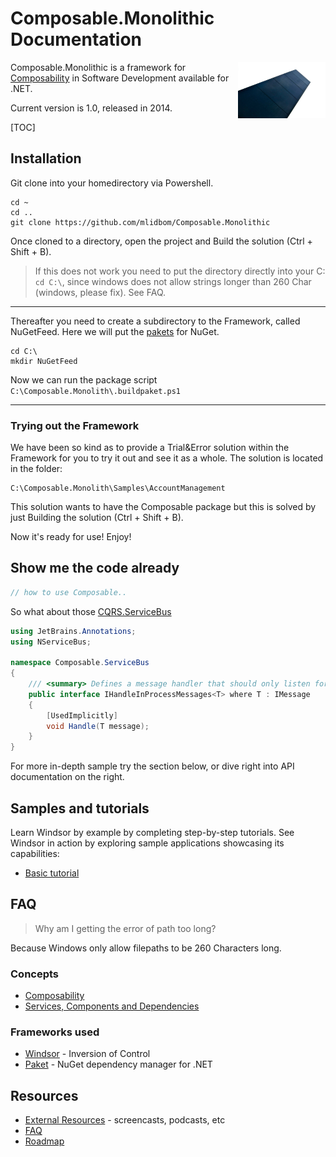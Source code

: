 # Composable.Monolithic Documentation
<img align="right" style="height:90px;width:140px" src="images/monolith.jpg">

Composable.Monolithic is a framework for [Composability](https://en.wikipedia.org/wiki/Composability) in Software Development available for .NET.

Current version is 1.0, released in 2014.

[TOC]

## Installation

Git clone into your homedirectory via Powershell.

	cd ~
    cd ..
    git clone https://github.com/mlidbom/Composable.Monolithic

Once cloned to a directory, open the project and Build the solution (Ctrl + Shift + B).

> If this does not work you need to put the directory directly into your C: `cd C:\`, since windows does not allow strings longer than 260 Char (windows, please fix). See FAQ.

___
Thereafter you need to create a subdirectory to the Framework, called NuGetFeed. Here we will put the [pakets](https://fsprojects.github.io/Paket/) for NuGet.

	cd C:\
    mkdir NuGetFeed

Now we can run the package script `C:\Composable.Monolith\.buildpaket.ps1`

___
### Trying out the Framework

We have been so kind as to provide a Trial&Error solution within the Framework for you to try it out and see it as a whole. The solution is located in the folder:

	C:\Composable.Monolith\Samples\AccountManagement

This solution wants to have the Composable package but this is solved by just Building the solution (Ctrl + Shift + B).

Now it's ready for use! Enjoy!

## Show me the code already

```csharp
// how to use Composable..
```

So what about those [CQRS.ServiceBus](servicebus.md)

```csharp
using JetBrains.Annotations;
using NServiceBus;

namespace Composable.ServiceBus
{
    /// <summary> Defines a message handler that should only listen for messages dispatched by <see cref="SynchronousBus"/>.</summary>
    public interface IHandleInProcessMessages<T> where T : IMessage
    {
        [UsedImplicitly]
        void Handle(T message);
    }
}
```

For more in-depth sample try the section below, or dive right into API documentation on the right.

## Samples and tutorials

Learn Windsor by example by completing step-by-step tutorials. See Windsor in action by exploring sample applications showcasing its capabilities:

* [Basic tutorial](basic-tutorial.md)

## FAQ

> Why am I getting the error of path too long?

Because Windows only allow filepaths to be 260 Characters long.

### Concepts

* [Composability](composability.md)
* [Services, Components and Dependencies](services-and-components.md)

### Frameworks used

* [Windsor](https://github.com/castleproject/Windsor) - Inversion of Control
* [Paket](https://fsprojects.github.io/Paket/) - NuGet dependency manager for .NET

## Resources

* [External Resources](external-resources.md) - screencasts, podcasts, etc
* [FAQ](faq.md)
* [Roadmap](roadmap.md)